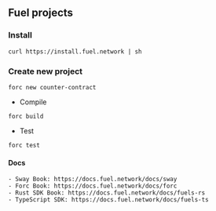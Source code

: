 ## Fuel projects 


### Install 
```
curl https://install.fuel.network | sh
```

### Create new project 

```
forc new counter-contract
```

- Compile
```
forc build
```
- Test 
```
forc test
```

#### Docs
```
- Sway Book: https://docs.fuel.network/docs/sway
- Forc Book: https://docs.fuel.network/docs/forc
- Rust SDK Book: https://docs.fuel.network/docs/fuels-rs
- TypeScript SDK: https://docs.fuel.network/docs/fuels-ts

```